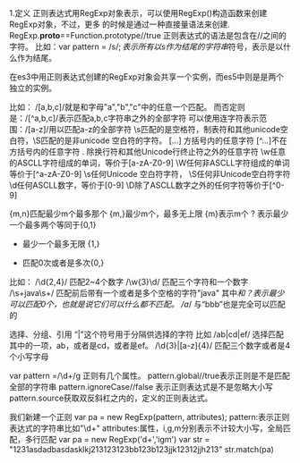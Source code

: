 1.定义
  正则表达式用RegExp对象表示，可以使用RegExp()构造函数来创建RegExp对象，不过，更多
  的时候是通过一种直接量语法来创建.
  RegExp.__proto__==Function.prototype//true
  正则表达式的语法是包含在//之间的字符。
  比如：var pattern = /s$/;表示所有以s作为结尾的字符串$符号，表示是以什么作为结尾。

  在es3中用正则表达式创建的RegExp对象会共享一个实例，而es5中则是是两个独立的实例。


  比如：
  /[a,b,c]/就是和字母"a","b","c"中的任意一个匹配。
  而否定则是：/[^a,b,c]/表示匹配a,b,c字符串之外的全部字符
  可以使用连字符表示范围：/[a-z]/用以匹配a-z的全部字符
  \s匹配的是空格符，制表符和其他unicode空白符，\S匹配的是非unicode 空白符的字符。
  [...] 方括号内的任意字符
  [^...]不在方括号内的任意字符
  . 除换行符和其他Unicode行终止符之外的任意字符
  \w任意的ASCLL字符组成的单词，等价于[a-zA-Z0-9]
  \W任何非ASCLL字符组成的单词等价于[^a-zA-Z0-9]
  \s任何Unicode 空白符字符，
  \S任何非Unicode空白符字符
  \d任何ASCLL数字，等价于[0-9]
  \D除了ASCLL数字之外的任何字符等价于[^0-9]


  {m,n}匹配最少m个最多那个
  {m,}最少m个，最多无上限
  {m}表示m个
  ? 表示最少一个最多两个等同于{0,1}
  + 最少一个最多无限 {1,}
  * 匹配0次或者是多次{0,}

  比如：
  /\d{2,4}/ 匹配2~4个数字
  /\w{3}\d/ 匹配三个字符和一个数字
  /\s+java\s+/ 匹配前后带有一个或者是多个空格的字符"java"
  其中*和？表示最少可以匹配0个，也就是说它们可以什么都不匹配。
  /a*/ 与“bbb”也是完全可以匹配的


选择、分组、引用
  “|”这个符号用于分隔供选择的字符
  比如 /ab|cd|ef/ 选择匹配其中的一项，ab，或者是cd，或者是ef。
  /\d{3}|[a-z]{4}/ 匹配三个数字或者是4个小写字母











  var pattern =/\d+/g
  正则有几个属性。
  pattern.global//true表示正则是不是匹配全部的字符串
  pattern.ignoreCase//false 表示正则表达式是不是忽略大小写
  pattern.source获取双反斜杠之内的，定义的正则表达式。


  我们新建一个正则
  var pa = new RegExp(pattern, attributes);
  pattern:表示正则表达式的字符串比如"\d+"
  attributes:属性，i,g,m分别表示不计较大小写，全局匹配，多行匹配
  var pa = new RegExp('d+','igm')
  var str = "1231asdadbasdasklkj213123123bb123b123jjk12312jjh213"
  str.match(pa)
